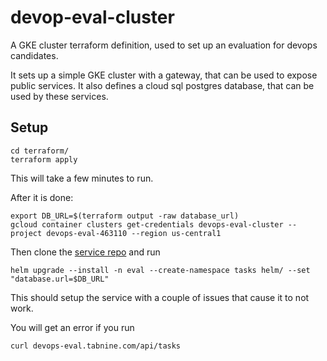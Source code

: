 # devop-eval-cluster

A GKE cluster terraform definition, used to set up an evaluation for devops candidates.

It sets up a simple GKE cluster with a gateway, that can be used to expose public services.
It also defines a cloud sql postgres database, that can be used by these services.

## Setup

```
cd terraform/
terraform apply
```

This will take a few minutes to run.

After it is done:

```
export DB_URL=$(terraform output -raw database_url)
gcloud container clusters get-credentials devops-eval-cluster --project devops-eval-463110 --region us-central1
```

Then clone the [service repo](https://github.com/codota/devops-eval-service) and run

```
helm upgrade --install -n eval --create-namespace tasks helm/ --set "database.url=$DB_URL"
```

This should setup the service with a couple of issues that cause it to not work.

You will get an error if you run

```
curl devops-eval.tabnine.com/api/tasks
```